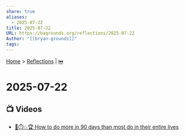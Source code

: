 ```yaml
---
share: true
aliases:
  - 2025-07-22
title: 2025-07-22
URL: https://bagrounds.org/reflections/2025-07-22
Author: "[[bryan-grounds]]"
tags: 
---
```

[Home](../index.md) > [Reflections](./index.md) | [⏮️](./2025-07-21.md)  
# 2025-07-22  
## 📺 Videos  
- [🚀⏱️💥🏆 How to do more in 90 days than most do in their entire lives](../videos/how-to-do-more-in-90-days-than-most-do-in-their-entire-lives.md)